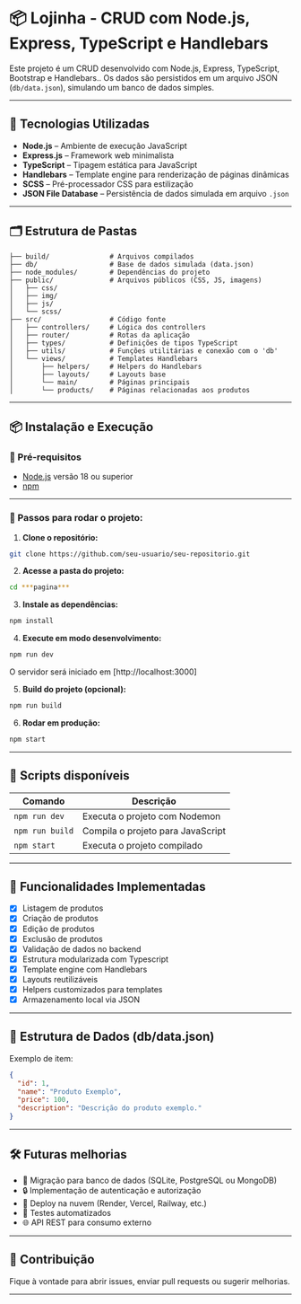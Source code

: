 
# 📦 Lojinha - CRUD com Node.js, Express, TypeScript e Handlebars

Este projeto é um CRUD desenvolvido com Node.js, Express, TypeScript, Bootstrap e Handlebars.. Os dados são persistidos em um arquivo JSON (`db/data.json`), simulando um banco de dados simples.

---

## 🚀 Tecnologias Utilizadas

- **Node.js** – Ambiente de execução JavaScript
- **Express.js** – Framework web minimalista
- **TypeScript** – Tipagem estática para JavaScript
- **Handlebars** – Template engine para renderização de páginas dinâmicas
- **SCSS** – Pré-processador CSS para estilização
- **JSON File Database** – Persistência de dados simulada em arquivo `.json`

---

## 🗂️ Estrutura de Pastas

```
├── build/               # Arquivos compilados
├── db/                  # Base de dados simulada (data.json)
├── node_modules/        # Dependências do projeto
├── public/              # Arquivos públicos (CSS, JS, imagens)
│   ├── css/
│   ├── img/
│   ├── js/
│   └── scss/
├── src/                 # Código fonte
│   ├── controllers/     # Lógica dos controllers
│   ├── router/          # Rotas da aplicação
│   ├── types/           # Definições de tipos TypeScript
│   ├── utils/           # Funções utilitárias e conexão com o 'db'
│   └── views/           # Templates Handlebars
│       ├── helpers/     # Helpers do Handlebars
│       ├── layouts/     # Layouts base
│       └── main/        # Páginas principais
│       └── products/    # Páginas relacionadas aos produtos
```

---

## 📦 Instalação e Execução

### 🔧 Pré-requisitos

- [Node.js](https://nodejs.org/) versão 18 ou superior
- [npm](https://www.npmjs.com/)  
---

### 🚀 Passos para rodar o projeto:

1. **Clone o repositório:**

```bash
git clone https://github.com/seu-usuario/seu-repositorio.git
```

2. **Acesse a pasta do projeto:**

```bash
cd ***pagina***
```

3. **Instale as dependências:**

```bash
npm install
```

4. **Execute em modo desenvolvimento:**

```bash
npm run dev
```

O servidor será iniciado em [http://localhost:3000] 

5. **Build do projeto (opcional):**

```bash
npm run build
```

6. **Rodar em produção:**

```bash
npm start
```

---

## 📜 Scripts disponíveis

| Comando          | Descrição                         |
| ---------------- | --------------------------------- |
| `npm run dev`    | Executa o projeto com Nodemon     |
| `npm run build`  | Compila o projeto para JavaScript |
| `npm start`      | Executa o projeto compilado       |

---

## 🧠 Funcionalidades Implementadas

- [x] Listagem de produtos
- [x] Criação de produtos
- [x] Edição de produtos
- [x] Exclusão de produtos
- [x] Validação de dados no backend
- [x] Estrutura modularizada com Typescript
- [x] Template engine com Handlebars
- [x] Layouts reutilizáveis
- [x] Helpers customizados para templates
- [x] Armazenamento local via JSON

---

## 📑 Estrutura de Dados (db/data.json)

Exemplo de item:

```json
{
  "id": 1,
  "name": "Produto Exemplo",
  "price": 100,
  "description": "Descrição do produto exemplo."
}
```

---

## 🛠️ Futuras melhorias

- 🔧 Migração para banco de dados (SQLite, PostgreSQL ou MongoDB)
- 🔒 Implementação de autenticação e autorização
- 🚀 Deploy na nuvem (Render, Vercel, Railway, etc.)
- 🧪 Testes automatizados
- 🌐 API REST para consumo externo

---

## 🤝 Contribuição

Fique à vontade para abrir issues, enviar pull requests ou sugerir melhorias.

---
